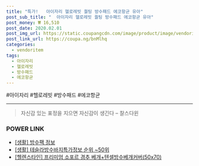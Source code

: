 ```yaml
--- 
title: "특가!   아이자리 헬로레빗 퀄팅 방수패드 에코항균 유아" 
post_sub_title: "  아이자리 헬로레빗 퀄팅 방수패드 에코항균 유아" 
post_money: ₩ 16,510 
post_date: 2020.02.01 
post_img_url: https://static.coupangcdn.com/image/product/image/vendoritem/2019/02/18/4281676697/3cd9d547-04bc-4216-a80c-91591809dbf4.jpg 
post_link_url: https://coupa.ng/bnMlhq 
categories: 
  - vendoritem 
tags: 
  - 아이자리 
  - 헬로레빗 
  - 방수패드 
  - 에코항균 
--- 
```

  #아이자리 #헬로레빗 #방수패드 #에코항균 
<hr> 

> 자신감 있는 표정을 지으면 자신감이 생긴다 – 찰스다윈 


### POWER LINK

* <a href="https://blog.naver.com/fasyy4321/221762431606" target="_blank"> [생활] 방수팩 정보 </a>
* <a href="https://blog.naver.com/fasyy4321/221774853058" target="_blank"> [생활] 테슬라방수바지특가정보 순위 ~50위</a>
* <a href="https://blog.naver.com/santokki14/221787845817" target="_blank">[헬렌스타인] 프리미엄 소포르 경추 베개+텐셀방수베개커버(50x70)</a>

